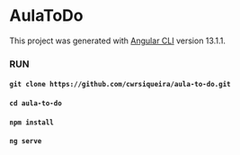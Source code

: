 # AulaToDo

This project was generated with [Angular CLI](https://github.com/angular/angular-cli) version 13.1.1.

### RUN

#### `git clone https://github.com/cwrsiqueira/aula-to-do.git`
#### `cd aula-to-do`
#### `npm install`
#### `ng serve`
